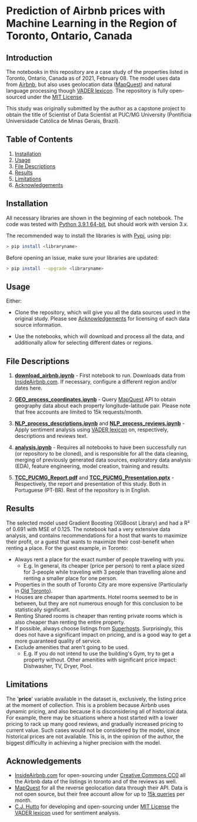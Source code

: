 # Prediction of Airbnb prices with Machine Learning in the Region of Toronto, Ontario, Canada

## Introduction
The notebooks in this repository are a case study of the properties listed in Toronto, Ontario, Canada as of 2021, February 08. The model uses data from [Airbnb](https://news.airbnb.com/about-us/), but also uses geolocation data ([MapQuest](https://business.mapquest.com/company)) and natural language processing though [VADER lexicon](https://github.com/cjhutto/vaderSentiment). The repository is fully open-sourced under the [MIT License](https://choosealicense.com/licenses/mit/).

This study was originally submitted by the author as a capstone project to obtain the title of Scientist of Data Scientist at PUC/MG University (Pontíficia Universidade Católica de Minas Gerais, Brazil).


## Table of Contents
1. [Installation](#Installation)
2. [Usage](#Usage)
3. [File Descriptions](#File-Descriptions)
4. [Results](#Results)
5. [Limitations](#Limitations)
6. [Acknowledgements](#Acknowledgements)


## Installation
All necessary libraries are shown in the beginning of each notebook. The code was tested with [Python 3.9.1 64-bit](https://www.python.org/downloads/release/python-391/), but should work with version 3.x. 

The recommended way to install the libraries is with [Pypi](https://pypi.org), using pip:
```bash
> pip install <libraryname>
```
Before opening an issue, make sure your libraries are updated:
```bash
> pip install --upgrade <libraryname>
```

## Usage
Either: 

* Clone the repository, which will give you all the data sources used in the original study. Please see [Acknowledgements](#Acknowledgements) for licensing of each data source information.

* Use the notebooks, which will download and process all the data, and additionally allow for selecting different dates or regions.

## File Descriptions

1. [**download_airbnb.ipynb**](./1-source/download_airbnb.ipynb) - First notebook to run. Downloads data from [InsideAirbnb.com](http://insideairbnb.com/about.html). If necessary, configure a different region and/or dates here.

2. [**GEO_process_coordinates.ipynb**](./1-source/GEO_process_coordinates.ipynb) - Query [MapQuest](https://business.mapquest.com/company) API to obtain geography data about each property longitude-latitude pair. Please note that free accounts are limited to 15k requests/month.

3. [**NLP_process_descriptions.ipynb**](./1-source/NLP_process_descriptions.ipynb) and [**NLP_process_reviews.ipynb**](./1-source/NLP_process_reviews.ipynb) - Apply sentiment analysis using [VADER lexicon](https://github.com/cjhutto/vaderSentiment) on, respectively, descriptions and reviews text.

4. [**analysis.ipynb**](./1-source/analysis.ipynb) - Requires all notebooks to have been successfully run (or repository to be cloned), and is responsible for all the data cleaning, merging of previously generated data sources, exploratory data analysis (EDA), feature engineering, model creation, training and results.

5. [**TCC_PUCMG_Report.pdf**](./3-report/TCC_PUCMG_Report.pdf) and [**TCC_PUCMG_Presentation.pptx**](./4-presentation/TCC_PUCMG_Presentation.pptx) - Respectively, the report and presentation of this study. Both in Portuguese (PT-BR). Rest of the repository is in English.

## Results
The selected model used Gradient Boosting (XGBoost Library) and had a R² of 0.691 with MSE of 0.125. The notebook had a very extensive data analysis, and contains recommendations for a host that wants to maximize their profit, or a guest that wants to maximize their cost-benefit when renting a place. For the guest example, in Toronto:
* Always rent a place for the exact number of people traveling with you.
    - E.g. In general, its cheaper (price per person) to rent a place sized for 3-people while traveling with 3 people than travelling alone and renting a smaller place for one person.
* Properties in the south of Toronto City are more expensive (Particularly in [Old Toronto](https://upload.wikimedia.org/wikipedia/commons/9/9a/Toronto_map.png)).
* Houses are cheaper than apartments. Hotel rooms seemed to be in between, but they are not numerous enough for this conclusion to be statistically significant.
* Renting Shared rooms is cheaper than renting private rooms which is also cheaper than renting the entire property.
* If possible, always choose listings from [Superhosts](https://www.airbnb.com/help/article/829/how-do-i-become-a-superhost). Surprisingly, this does not have a significant impact on pricing, and is a good way to get a more guaranteed quality of service.
* Exclude amenities that aren't going to be used.
    - E.g. If you do not intend to use the building's Gym, try to get a property without. Other amenities with significant price impact: Dishwasher, TV, Dryer, Pool.


## Limitations
The '**price**' variable available in the dataset is, exclusively, the listing price at the moment of collection. This is a problem because Airbnb uses dynamic pricing, and also because it is disconsidering all of historical data. For example, there may be situations where a host started with a lower pricing to rack up many good reviews, and gradually increased pricing to current value. Such cases would not be considered by the model, since historical prices are not available. This is, in the opinion of the author, the biggest difficulty in achieving a higher precision with the model.

## Acknowledgements

* [InsideAirbnb.com](http://insideairbnb.com/about.html) for open-sourcing under [Creative Commons CC0](https://choosealicense.com/licenses/cc0-1.0/) all the Airbnb data of the listings in toronto and of the reviews as well.
* [MapQuest](https://business.mapquest.com/company) for all the reverse geolocation data through their API. Data is not open source, but their free account allow for up to [15k queries](https://developer.mapquest.com/plans) per month.
* [C.J. Hutto](https://github.com/cjhutto) for developing and open-sourcing under [MIT License](https://choosealicense.com/licenses/mit/) the [VADER lexicon](https://github.com/cjhutto/vaderSentiment) used for sentiment analysis.
